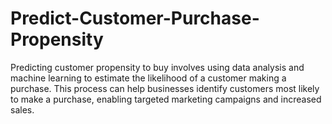 # Predict-Customer-Purchase-Propensity
Predicting customer propensity to buy involves using data analysis and machine learning to estimate the likelihood of a customer making a purchase.
This process can help businesses identify customers most likely to make a purchase, enabling targeted marketing campaigns and increased sales.
